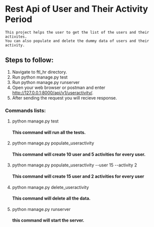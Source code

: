 # Rest Api of User and Their Activity Period
    This project helps the user to get the list of the users and their activites. 
    You can also populate and delete the dummy data of users and their activity.

## Steps to follow:
1. Navigate to ftl_hr directory.
2. Run python manage.py test
3. Run python manage.py runserver
4. Open your web browser or postman and enter http://127.0.0.1:8000/api/v1/useractivity/.
5. After sending the request you will recieve response.  

### Commands lists:
1. python manage.py test
    #### This command will run all the tests.
2. python manage.py populate_useractivity 
    #### This command will create 10 user and 5 activities for every user.
3. python manage.py populate_useractivity --user 15 --activity 2
    #### This command will create 15 user and 2 activities for every user
4. python manage.py delete_useractivity
    #### This command will delete all the data.
5. python manage.py runserver
    #### this command will start the server.
